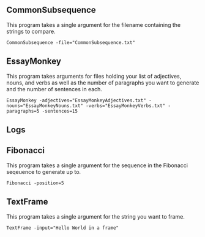 ## CommonSubsequence

This program takes a single argument for the filename containing the strings to compare.

```
CommonSubsequence -file="CommonSubsequence.txt"
```

## EssayMonkey

This program takes arguments for files holding your list of adjectives, nouns, and verbs as well as the number of paragraphs you want to generate and the number of sentences in each.

```
EssayMonkey -adjectives="EssayMonkeyAdjectives.txt" -nouns="EssayMonkeyNouns.txt" -verbs="EssayMonkeyVerbs.txt" -paragraphs=5 -sentences=15
```

## Logs

## Fibonacci

This program takes a single argument for the sequence in the Fibonacci seqeuence to generate up to.

```
Fibonacci -position=5
```

## TextFrame

This program takes a single argument for the string you want to frame.

```
TextFrame -input="Hello World in a frame"
```
